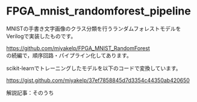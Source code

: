 # FPGA_mnist_randomforest_pipeline

MNISTの手書き文字画像のクラス分類を行うランダムフォレストモデルをVerilogで実装したものです。

https://github.com/miyakelp/FPGA_MNIST_RandomForest  
の続編で，順序回路・パイプライン化してあります。

scikit-learnでトレーニングしたモデルを以下のコードで変換しています。  

https://gist.github.com/miyakelp/37ef7858845d7d3354c44350ab420650


解説記事：そのうち
